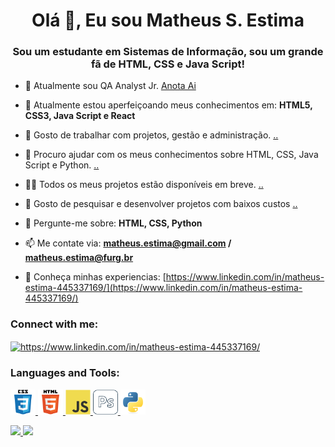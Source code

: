 <h1 align="center">Olá 👋, Eu sou Matheus S. Estima</h1>
<h3 align="center">Sou um estudante em Sistemas de Informação, sou um grande fã de HTML, CSS e Java Script!</h3>

- 🔭 Atualmente sou QA Analyst Jr. [Anota Ai](..)

- 🌱 Atualmente estou aperfeiçoando meus conhecimentos em: **HTML5, CSS3, Java Script e React**

- 👯 Gosto de trabalhar com projetos, gestão e administração. [..](..)

- 🤝 Procuro ajudar com os meus conhecimentos sobre HTML, CSS, Java Script e Python. [..](..)

- 👨‍💻 Todos os meus projetos estão disponíveis em breve. [..](..)

- 📝 Gosto de pesquisar e desenvolver projetos com baixos custos [..](..)

- 💬 Pergunte-me sobre: **HTML, CSS, Python**

- 📫 Me contate via: **matheus.estima@gmail.com / matheus.estima@furg.br**

- 📄 Conheça minhas experiencias: [https://www.linkedin.com/in/matheus-estima-445337169/](https://www.linkedin.com/in/matheus-estima-445337169/)

<h3 align="left">Connect with me:</h3>
<p align="left">
<a href="https://linkedin.com/in/https://www.linkedin.com/in/matheus-estima-445337169/" target="blank"><img align="center" src="https://raw.githubusercontent.com/rahuldkjain/github-profile-readme-generator/master/src/images/icons/Social/linked-in-alt.svg" alt="https://www.linkedin.com/in/matheus-estima-445337169/" height="30" width="40" /></a>
</p>

<h3 align="left">Languages and Tools:</h3>
<p align="left"> <a href="https://www.w3schools.com/css/" target="_blank" rel="noreferrer"> <img src="https://raw.githubusercontent.com/devicons/devicon/master/icons/css3/css3-original-wordmark.svg" alt="css3" width="40" height="40"/> </a> <a href="https://www.w3.org/html/" target="_blank" rel="noreferrer"> <img src="https://raw.githubusercontent.com/devicons/devicon/master/icons/html5/html5-original-wordmark.svg" alt="html5" width="40" height="40"/> </a> <a href="https://developer.mozilla.org/en-US/docs/Web/JavaScript" target="_blank" rel="noreferrer"> <img src="https://raw.githubusercontent.com/devicons/devicon/master/icons/javascript/javascript-original.svg" alt="javascript" width="40" height="40"/> </a> <a href="https://www.photoshop.com/en" target="_blank" rel="noreferrer"> <img src="https://raw.githubusercontent.com/devicons/devicon/master/icons/photoshop/photoshop-line.svg" alt="photoshop" width="40" height="40"/> </a> <a href="https://www.python.org" target="_blank" rel="noreferrer"> <img src="https://raw.githubusercontent.com/devicons/devicon/master/icons/python/python-original.svg" alt="python" width="40" height="40"/> </a> </p>
<div>
<a href="https://github.com/Estima01">
<img height="180em" src="https://github-readme-stats.vercel.app/api/top-langs/?username=Estima01&layout=compact&langs_count=7&theme=dracula"/>
<img height="180em" src="https://github-readme-stats.vercel.app/api?username=Estima01&show_icons=true&theme=dracula&include_all_commits=true&count_private=true"/>
 <br>
